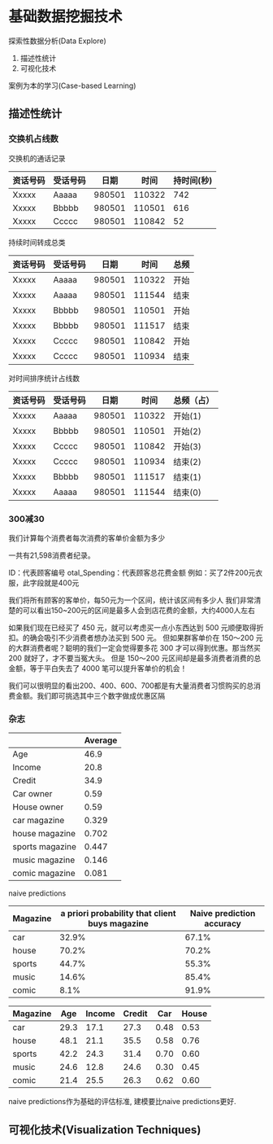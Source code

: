 # 基础数据挖掘技术


探索性数据分析(Data Explore)

1. 描述性统计
2. 可视化技术


案例为本的学习(Case-based Learning)



## 描述性统计

### 交换机占线数

交换机的通话记录

|资话号码|受话号码|日期|时间|持时间(秒)|
|----|----|----|----|----|
|Xxxxx|Aaaaa|980501|110322|742|
|Xxxxx|Bbbbb|980501|110501|616|
|Xxxxx|Ccccc|980501|110842|52|


持续时间转成总类

|资话号码|受话号码|日期|时间|总频|
|----|----|----|----|----|
|Xxxxx|Aaaaa|980501|110322|开始|
|Xxxxx|Aaaaa|980501|111544|结束|
|Xxxxx|Bbbbb|980501|110501|开始|
|Xxxxx|Bbbbb|980501|111517|结束|
|Xxxxx|Ccccc|980501|110842|开始|
|Xxxxx|Ccccc|980501|110934|结束|

对时间排序统计占线数

|资话号码|受话号码|日期|时间|总频（占）|
|----|----|----|----|----|
|Xxxxx|Aaaaa|980501|110322|开始(1)|
|Xxxxx|Bbbbb|980501|110501|开始(2)|
|Xxxxx|Ccccc|980501|110842|开始(3)|
|Xxxxx|Ccccc|980501|110934|结束(2)|
|Xxxxx|Bbbbb|980501|111517|结束(1)|
|Xxxxx|Aaaaa|980501|111544|结束(0)|


### 300减30

我们计算每个消费者每次消费的客单价金额为多少

一共有21,598消费者纪录。

ID：代表顾客编号
otal_Spending：代表顾客总花费金额
例如：买了2件200元衣服，此字段就是400元

我们将所有顾客的客单价，每50元为一个区间，统计该区间有多少人
我们非常清楚的可以看出150~200元的区间是最多人会到店花费的金额，大约4000人左右

如果我们现在已经买了 450 元，就可以考虑买一点小东西达到 500 元顺便取得折扣。的确会吸引不少消费者想办法买到 500 元。
但如果群客单价在 150～200 元的大群消费者呢？聪明的我们一定会觉得要多花 300 才可以得到优惠。那当然买 200 就好了，才不要当冤大头。
但是 150～200 元区间却是最多消费者消费的总金额，等于平白失去了 4000 笔可以提升客单价的机会！

我们可以很明显的看出200、400、600、700都是有大量消费者习惯购买的总消费金额。我们即可挑选其中三个数字做成优惠区隔





### 杂志

| | Average |
| ---- | ---- |
| Age | 46.9 |
| Income | 20.8 |
| Credit | 34.9 |
| Car owner | 0.59 |
| House owner | 0.59 |
| car magazine | 0.329 |
| house magazine | 0.702 |
| sports magazine | 0.447 |
| music magazine | 0.146 |
| comic magazine | 0.081 |


naive predictions


| Magazine | a priori probability that client buys magazine | Naive prediction accuracy |
| ---- | ---- | ---- |
| car | 32.9% | 67.1% |
| house | 70.2% | 70.2% |
| sports | 44.7% | 55.3% |
| music | 14.6% | 85.4% |
| comic | 8.1% | 91.9% |



| Magazine| Age | Income | Credit | Car | House |
| ---- | ---- | ---- | ---- | ---- | ---- |
| car | 29.3 | 17.1 | 27.3 | 0.48 | 0.53 |
| house | 48.1 | 21.1 | 35.5 | 0.58 | 0.76 |
| sports | 42.2 | 24.3 | 31.4 | 0.70 | 0.60 |
| music | 24.6 | 12.8 | 24.6 | 0.30 | 0.45 |
| comic | 21.4 | 25.5 | 26.3 | 0.62 | 0.60 |




naive predictions作为基础的评估标准, 建模要比naive predictions更好.


## 可视化技术(Visualization Techniques)
































